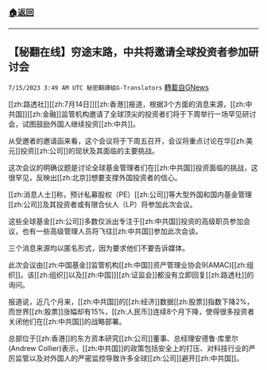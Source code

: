 ###  [:house:返回](README.md)
---


## 【秘翻在线】穷途末路，中共将邀请全球投资者参加研讨会
`7/15/2023 3:49 AM UTC 秘密翻譯組G-Translators` [轉載自GNews](https://gnews.org/articles/1462076)

[[zh:路透社]][[zh:7月14日]][[zh:香港]]报道，根据3个方面的消息来源，[[zh:中共国]][[zh:金融]]监管机构邀请了全球顶尖的投资者们将于下周举行一场罕见研讨会，试图鼓励外国人继续投资[[zh:中共]]。

从受邀者的邀请函来看，这个会议将于下周五召开，会议将重点讨论在华[[zh:美元]]投资[[zh:公司]]的现状及其面临的主要挑战。

这次会议的明确议题是讨论全球基金管理者们在[[zh:中共国]]投资面临的挑战，这很罕见，反映出[[zh:北京]]想要支撑外国投资者的信心。

[[zh:消息人士]]称，预计私募股权（PE）[[zh:公司]]等大型外国和国内基金管理[[zh:公司]]及其投资者或有限合伙人（LP）将参加此次会议。

这些全球基金[[zh:公司]]多数仅派出专注于[[zh:中共国]]投资的高级职员参加会议，也有一些高级管理人员将飞往[[zh:中共国]]参加此次会谈。

三个消息来源均以匿名形式，因为要求他们不要告诉媒体。

此次会议由[[zh:中国基金]]监管机构[[zh:中国]]资产管理业协会9(AMAC)[[zh:组织]]。该[[zh:组织]]以及[[zh:中国]][[zh:证监会]]都没有立即回复[[zh:路透社]]的询问。  
  

报道说，近几个月来，[[zh:中共国]]的[[zh:经济]]数据[[zh:股票]]指数下降2%，而世界[[zh:股票]]涨幅却有15%，[[zh:人民币]]连续8个月下降，使得很多投资者关闭他们在[[zh:中共国]]的战略部署。

总部位于[[zh:香港]]的东方资本研究[[zh:公司]]董事、总经理安德鲁·库里尔(Andrew Collier)表示，[[zh:中共国]]的政策包括安全上的打压、对科技行业的严厉监管以及对外国人的严密监控导致许多全球[[zh:公司]]避开[[zh:中共国]]。
